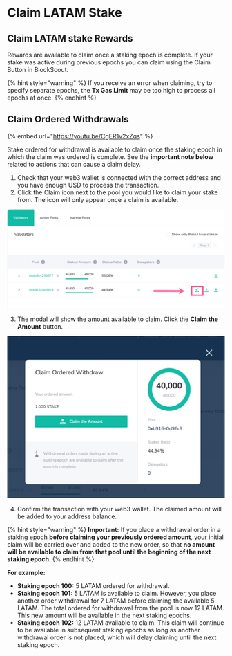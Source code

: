 # Claim LATAM Stake

## Claim LATAM stake Rewards

Rewards are available to claim once a staking epoch is complete. If your stake was active during previous epochs you can claim using the Claim Button in BlockScout. 

{% hint style="warning" %}
If you receive an error when claiming, try to specify separate epochs, the **Tx Gas Limit** may be too high to process all epochs at once.
{% endhint %}

## Claim Ordered Withdrawals

{% embed url="https://youtu.be/CgER1v2xZqs" %}

Stake ordered for withdrawal is available to claim once the staking epoch in which the claim was ordered is complete. See the **important note below** related to actions that can cause a claim delay.

1. Check that your web3 wallet is connected with the correct address and you have enough USD to process the transaction. 
2. Click the Claim icon next to the pool you would like to claim your stake from. The icon will only appear once a claim is available.  

![](../../../.gitbook/assets/claim-withdrawal.png)

3. The modal will show the amount available to claim. Click the **Claim the Amount** button.  

![](../../../.gitbook/assets/claim-odered-withdrawal.png)

4. Confirm the transaction with your web3 wallet. The claimed amount will be added to your address balance.

{% hint style="warning" %}
**Important:** If you place a withdrawal order in a staking epoch **before claiming your previously ordered amount**, your initial claim will be carried over and added to the new order, so that **no amount will be available to claim from that pool until the beginning of the next staking epoch**.
{% endhint %}

**For example:**

* **Staking epoch 100:** 5 LATAM ordered for withdrawal.
* **Staking epoch 101:** 5 LATAM is available to claim. However, you place another order withdrawal for 7 LATAM before claiming the available 5 LATAM. The total ordered for withdrawal from the pool is now 12 LATAM. This new amount will be available in the next staking epochs.
* **Staking epoch 102:** 12 LATAM available to claim. This claim will continue to be available in subsequent staking epochs as long as another withdrawal order is not placed, which will delay claiming until the next staking epoch.

